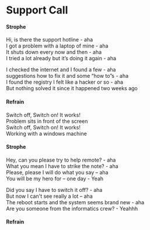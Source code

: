 # Support Call

#### Strophe

Hi, is there the support hotline - aha  
I got a problem with a laptop of mine - aha  
It shuts down every now and then - aha  
I tried a lot already but it’s doing it again - aha  
  
I checked the internet and I found a few - aha  
suggestions how to fix it and some “how to”s - aha  
I found the registry I felt like a hacker or so - aha  
But nothing solved it since it happened two weeks ago  
  
#### Refrain

Switch off, Switch on! It works!  
Problem sits in front of the screen  
Switch off, Switch on! It works!  
Working with a windows machine  

#### Strophe

Hey, can you please try to help remote? - aha  
What you mean I have to strike the note? - aha  
Please, please I will do what you say – aha  
You will be my hero for – one day - Yeah  

Did you say I have to switch it off? - aha  
But now I can't see really a lot – aha  
The reboot starts and the system seems brand new - aha  
Are you someone from the informatics crew? - Yeahhh  

#### Refrain
